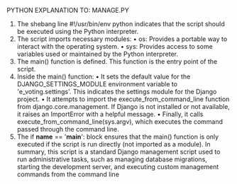 PYTHON EXPLANATION TO:
MANAGE.PY
1.	The shebang line #!/usr/bin/env python indicates that the script should be executed using the Python interpreter.
2.	The script imports necessary modules:
•	os: Provides a portable way to interact with the operating system.
•	sys: Provides access to some variables used or maintained by the Python interpreter.
3.	The main() function is defined. This function is the entry point of the script.
4.	Inside the main() function:
•	It sets the default value for the DJANGO_SETTINGS_MODULE environment variable to 'e_voting.settings'. This indicates the settings module for the Django project.
•	It attempts to import the execute_from_command_line function from django.core.management. If Django is not installed or not available, it raises an ImportError with a helpful message.
•	Finally, it calls execute_from_command_line(sys.argv), which executes the command passed through the command line.
5.	The if __name__ == '__main__': block ensures that the main() function is only executed if the script is run directly (not imported as a module).
In summary, this script is a standard Django management script used to run administrative tasks, such as managing database migrations, starting the development server, and executing custom management commands from the command line

